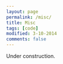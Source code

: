 ```yaml
---
layout: page
permalink: /misc/
title: Misc
tags: [code]
modified: 3-10-2014
comments: false
---
```

<head>
</head>  
<body>
<div align="justify">
Under construction.
  </ul>
</div>
</body>
